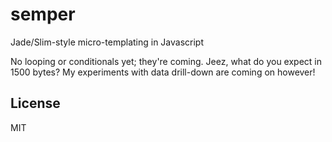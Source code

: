 # semper

Jade/Slim-style micro-templating in Javascript

No looping or conditionals yet; they're coming.
Jeez, what do you expect in 1500 bytes?
My experiments with data drill-down are coming on however!

## License

MIT
